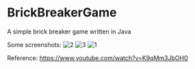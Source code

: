 # BrickBreakerGame
A simple brick breaker game written in Java

Some screenshots:
![2](https://user-images.githubusercontent.com/20292261/33236718-d6d3cc6a-d221-11e7-8d99-0c0b473a1455.jpeg)
![3](https://user-images.githubusercontent.com/20292261/33236717-d4985f74-d221-11e7-9950-9921c37cf0f1.jpeg)
![1](https://user-images.githubusercontent.com/20292261/33236719-d878d48e-d221-11e7-9b0f-c66e05af8632.jpeg)

Reference: 
https://www.youtube.com/watch?v=K9qMm3JbOH0
